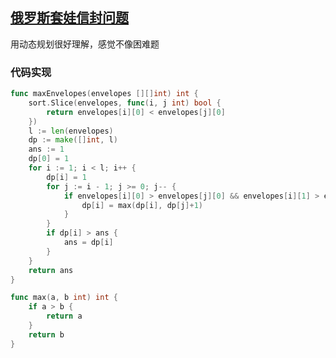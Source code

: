 ## [俄罗斯套娃信封问题](https://leetcode-cn.com/problems/russian-doll-envelopes/)

用动态规划很好理解，感觉不像困难题



### 代码实现

```go
func maxEnvelopes(envelopes [][]int) int {
	sort.Slice(envelopes, func(i, j int) bool {
		return envelopes[i][0] < envelopes[j][0]
	})
	l := len(envelopes)
	dp := make([]int, l)
    ans := 1
	dp[0] = 1
	for i := 1; i < l; i++ {
		dp[i] = 1
		for j := i - 1; j >= 0; j-- {
			if envelopes[i][0] > envelopes[j][0] && envelopes[i][1] > envelopes[j][1] {
				dp[i] = max(dp[i], dp[j]+1)
			}
		}
        if dp[i] > ans {
            ans = dp[i]
        }
	}
	return ans
}

func max(a, b int) int {
	if a > b {
		return a
	}
	return b
}
```

